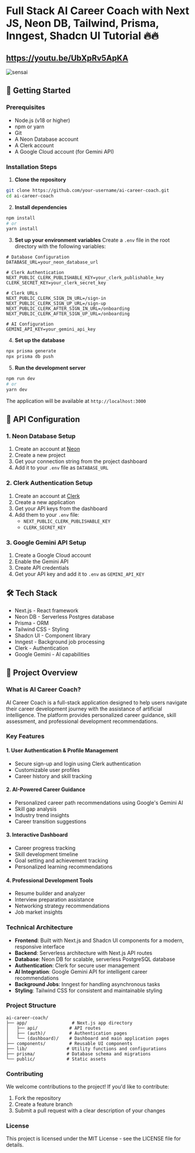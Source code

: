 # Full Stack AI Career Coach with Next JS, Neon DB, Tailwind, Prisma, Inngest, Shadcn UI Tutorial 🔥🔥
## https://youtu.be/UbXpRv5ApKA

![sensai](https://github.com/user-attachments/assets/eee79242-4056-4d19-b655-2873788979e1)

## 🚀 Getting Started

### Prerequisites
- Node.js (v18 or higher)
- npm or yarn
- Git
- A Neon Database account
- A Clerk account
- A Google Cloud account (for Gemini API)

### Installation Steps

1. **Clone the repository**
```bash
git clone https://github.com/your-username/ai-career-coach.git
cd ai-career-coach
```

2. **Install dependencies**
```bash
npm install
# or
yarn install
```

3. **Set up your environment variables**
Create a `.env` file in the root directory with the following variables:

```
# Database Configuration
DATABASE_URL=your_neon_database_url

# Clerk Authentication
NEXT_PUBLIC_CLERK_PUBLISHABLE_KEY=your_clerk_publishable_key
CLERK_SECRET_KEY=your_clerk_secret_key

# Clerk URLs
NEXT_PUBLIC_CLERK_SIGN_IN_URL=/sign-in
NEXT_PUBLIC_CLERK_SIGN_UP_URL=/sign-up
NEXT_PUBLIC_CLERK_AFTER_SIGN_IN_URL=/onboarding
NEXT_PUBLIC_CLERK_AFTER_SIGN_UP_URL=/onboarding

# AI Configuration
GEMINI_API_KEY=your_gemini_api_key
```

4. **Set up the database**
```bash
npx prisma generate
npx prisma db push
```

5. **Run the development server**
```bash
npm run dev
# or
yarn dev
```

The application will be available at `http://localhost:3000`

## 🔑 API Configuration

### 1. Neon Database Setup
1. Create an account at [Neon](https://neon.tech)
2. Create a new project
3. Get your connection string from the project dashboard
4. Add it to your `.env` file as `DATABASE_URL`

### 2. Clerk Authentication Setup
1. Create an account at [Clerk](https://clerk.dev)
2. Create a new application
3. Get your API keys from the dashboard
4. Add them to your `.env` file:
   - `NEXT_PUBLIC_CLERK_PUBLISHABLE_KEY`
   - `CLERK_SECRET_KEY`

### 3. Google Gemini API Setup
1. Create a Google Cloud account
2. Enable the Gemini API
3. Create API credentials
4. Get your API key and add it to `.env` as `GEMINI_API_KEY`

## 🛠️ Tech Stack
- Next.js - React framework
- Neon DB - Serverless Postgres database
- Prisma - ORM
- Tailwind CSS - Styling
- Shadcn UI - Component library
- Inngest - Background job processing
- Clerk - Authentication
- Google Gemini - AI capabilities

## 🎯 Project Overview

### What is AI Career Coach?
AI Career Coach is a full-stack application designed to help users navigate their career development journey with the assistance of artificial intelligence. The platform provides personalized career guidance, skill assessment, and professional development recommendations.

### Key Features

#### 1. User Authentication & Profile Management
- Secure sign-up and login using Clerk authentication
- Customizable user profiles
- Career history and skill tracking

#### 2. AI-Powered Career Guidance
- Personalized career path recommendations using Google's Gemini AI
- Skill gap analysis
- Industry trend insights
- Career transition suggestions

#### 3. Interactive Dashboard
- Career progress tracking
- Skill development timeline
- Goal setting and achievement tracking
- Personalized learning recommendations

#### 4. Professional Development Tools
- Resume builder and analyzer
- Interview preparation assistance
- Networking strategy recommendations
- Job market insights

### Technical Architecture
- **Frontend**: Built with Next.js and Shadcn UI components for a modern, responsive interface
- **Backend**: Serverless architecture with Next.js API routes
- **Database**: Neon DB for scalable, serverless PostgreSQL database
- **Authentication**: Clerk for secure user management
- **AI Integration**: Google Gemini API for intelligent career recommendations
- **Background Jobs**: Inngest for handling asynchronous tasks
- **Styling**: Tailwind CSS for consistent and maintainable styling

### Project Structure
```
ai-career-coach/
├── app/                 # Next.js app directory
│   ├── api/            # API routes
│   ├── (auth)/         # Authentication pages
│   └── (dashboard)/    # Dashboard and main application pages
├── components/         # Reusable UI components
├── lib/               # Utility functions and configurations
├── prisma/            # Database schema and migrations
└── public/            # Static assets
```

### Contributing
We welcome contributions to the project! If you'd like to contribute:
1. Fork the repository
2. Create a feature branch
3. Submit a pull request with a clear description of your changes

### License
This project is licensed under the MIT License - see the LICENSE file for details.
